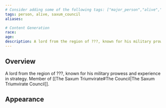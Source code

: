 ```yaml
---
# Consider adding some of the following tags: ["major_person","alive","dead"]
tags: person, alive, saxum_council
aliases:

# Content Generation
race:
age:
description: A lord from the region of ???, known for his military prowess and experience in strategy.
---
```

## Overview
A lord from the region of ???, known for his military prowess and experience in strategy. Member of [[The Saxum Triumvirate#The Council|The Saxum Triumvirate Council]].
## Appearance
